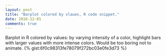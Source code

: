 ```yaml
---
layout: post
title: "Barplot colored by vlaues, R code snippet."
date: 2016-12-01
comments: true
---
```


Barplot in R colored by values: by varying intensity of a color, highlight bars with larger values with more intense colors.
Would be too boring not to animate.
{% gist:6f0c98313fe78079f272bc03e0fe3d73 %}   

